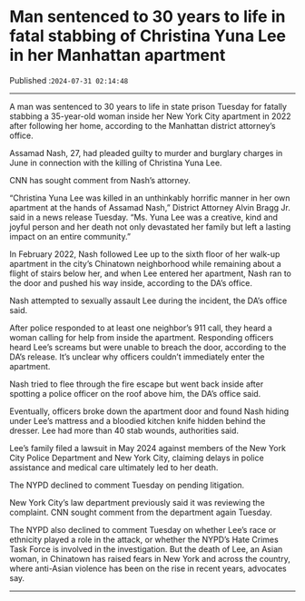 # Man sentenced to 30 years to life in fatal stabbing of Christina Yuna Lee in her Manhattan apartment

Published :`2024-07-31 02:14:48`

---

A man was sentenced to 30 years to life in state prison Tuesday for fatally stabbing a 35-year-old woman inside her New York City apartment in 2022 after following her home, according to the Manhattan district attorney’s office.

Assamad Nash, 27, had pleaded guilty to murder and burglary charges in June in connection with the killing of Christina Yuna Lee.

CNN has sought comment from Nash’s attorney.

“Christina Yuna Lee was killed in an unthinkably horrific manner in her own apartment at the hands of Assamad Nash,” District Attorney Alvin Bragg Jr. said in a news release Tuesday. “Ms. Yuna Lee was a creative, kind and joyful person and her death not only devastated her family but left a lasting impact on an entire community.”

In February 2022, Nash followed Lee up to the sixth floor of her walk-up apartment in the city’s Chinatown neighborhood while remaining about a flight of stairs below her, and when Lee entered her apartment, Nash ran to the door and pushed his way inside, according to the DA’s office.

Nash attempted to sexually assault Lee during the incident, the DA’s office said.

After police responded to at least one neighbor’s 911 call, they heard a woman calling for help from inside the apartment. Responding officers heard Lee’s screams but were unable to breach the door, according to the DA’s release. It’s unclear why officers couldn’t immediately enter the apartment.

Nash tried to flee through the fire escape but went back inside after spotting a police officer on the roof above him, the DA’s office said.

Eventually, officers broke down the apartment door and found Nash hiding under Lee’s mattress and a bloodied kitchen knife hidden behind the dresser. Lee had more than 40 stab wounds, authorities said.

Lee’s family filed a lawsuit in May 2024 against members of the New York City Police Department and New York City, claiming delays in police assistance and medical care ultimately led to her death.

The NYPD declined to comment Tuesday on pending litigation.

New York City’s law department previously said it was reviewing the complaint. CNN sought comment from the department again Tuesday.

The NYPD also declined to comment Tuesday on whether Lee’s race or ethnicity played a role in the attack, or whether the NYPD’s Hate Crimes Task Force is involved in the investigation. But the death of Lee, an Asian woman, in Chinatown has raised fears in New York and across the country, where anti-Asian violence has been on the rise in recent years, advocates say.

---


